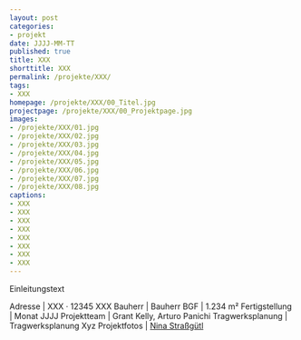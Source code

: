 ```yaml
---
layout: post
categories:
- projekt
date: JJJJ-MM-TT
published: true
title: XXX
shorttitle: XXX
permalink: /projekte/XXX/
tags: 
- XXX
homepage: /projekte/XXX/00_Titel.jpg
projectpage: /projekte/XXX/00_Projektpage.jpg
images:
- /projekte/XXX/01.jpg
- /projekte/XXX/02.jpg
- /projekte/XXX/03.jpg
- /projekte/XXX/04.jpg
- /projekte/XXX/05.jpg
- /projekte/XXX/06.jpg
- /projekte/XXX/07.jpg
- /projekte/XXX/08.jpg
captions:
- XXX
- XXX
- XXX
- XXX
- XXX
- XXX
- XXX
- XXX
---
```

Einleitungstext

Adresse				|	XXX · 12345 XXX
Bauherr				|	Bauherr
BGF					|	1.234 m²
Fertigstellung		|	Monat JJJJ
Projektteam			|	Grant Kelly, Arturo Panichi
Tragwerksplanung	|	Tragwerksplanung Xyz
Projektfotos		|	[Nina Straßgütl](http://www.ninastrg.de/)